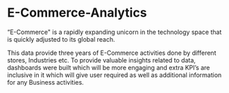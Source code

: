 # E-Commerce-Analytics
“E-Commerce" is a rapidly expanding unicorn in the technology space that is quickly adjusted to its global reach. 

This data provide three years of E-Commerce activities done by different stores, Industries etc. To provide valuable insights related to data, dashboards were built which will be more engaging and extra KPI’s are inclusive in it which will give user required as well as additional information for any Business activities.
